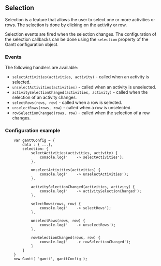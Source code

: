 ## Selection

Selection is a feature that allows the user to select one or more activities or rows. The selection is done by clicking on the activity or row.

Selection events are fired when the selection changes. 
The configuration of the selection callbacks can be done using the `selection` property of the Gantt configuration object.

### Events

The following handlers are available:

* `selectActivities(activities, activity)` - called when an activity is selected.
* `unselectActivities(activities)` - called when an activity is unselected.
* `activitySelectionChanged(activities, activity)` - called when the selection of an activity changes.
* `selectRows(rows, row)` - called when a row is selected.
* `unselectRows(rows, row)` - called when a row is unselected.
* `rowSelectionChanged(rows, row)` - called when the selection of a row changes.

### Configuration example
```
    var ganttConfig = {
        data : { ...},
        selection: {
            selectActivities(activities, activity) {
                console.log('    -> selectActivities');
            },

            unselectActivities(activities) {
                console.log('    -> unselectActivities');
            },

            activitySelectionChanged(activities, activity) {
                console.log('    -> activitySelectionChanged');
            },

            selectRows(rows, row) {
                console.log('    -> selectRows');
            },

            unselectRows(rows, row) {
                console.log('    -> unselectRows');
            },

            rowSelectionChanged(rows, row) {
                console.log('    -> rowSelectionChanged');
            }
        }
    }
    new Gantt( 'gantt', ganttConfig );
```
    